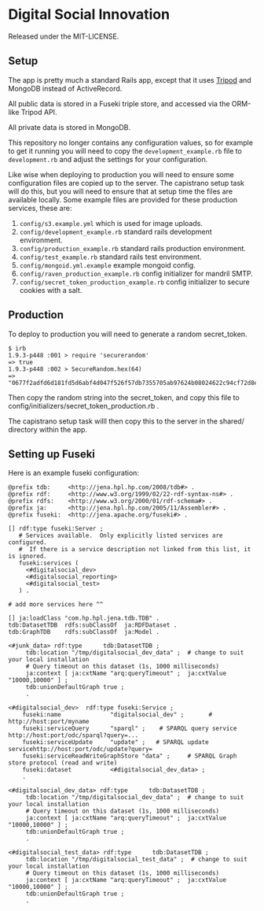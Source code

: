 Digital Social Innovation
=========================

Released under the MIT-LICENSE.

Setup
-----

The app is pretty much a standard Rails app, except that it uses
[Tripod](https://github.com/Swirrl/tripod) and MongoDB instead of
ActiveRecord.

All public data is stored in a Fuseki triple store, and accessed via
the ORM-like Tripod API.

All private data is stored in MongoDB.

This repository no longer contains any configuration values, so for
example to get it running you will need to copy the
`development_example.rb` file to `development.rb` and adjust the
settings for your configuration.

Like wise when deploying to production you will need to ensure some
configuration files are copied up to the server.  The capistrano setup
task will do this, but you will need to ensure that at setup time the
files are available locally.  Some example files are provided for
these production services, these are:

1. `config/s3.example.yml` which is used for image uploads.
2. `config/development_example.rb` standard rails development environment.
3. `config/production_example.rb` standard rails production environment.
4. `config/test_example.rb` standard rails test environment.
5. `config/mongoid.yml.example` example mongoid config.
6. `config/raven_production_example.rb` config initializer for mandril SMTP.
7. `config/secret_token_production_example.rb` config initializer to secure cookies with a salt.

Production
----------

To deploy to production you will need to generate a random
secret_token.

    $ irb
    1.9.3-p448 :001 > require 'securerandom'
    => true
    1.9.3-p448 :002 > SecureRandom.hex(64)
    => "0677f2adfd6d181fd5d6abf4d047f526f57db7355705ab97624b08024622c94cf72d8e3a9469667df69feb916af4bab4dcefcecd7e0d103025ad92b007676acc"

Then copy the random string into the secret_token, and copy this file
to config/initializers/secret_token_production.rb .

The capistrano setup task willl then copy this to the server in the
shared/ directory within the app.


Setting up Fuseki
-----------------

Here is an example fuseki configuration:

    @prefix tdb:     <http://jena.hpl.hp.com/2008/tdb#> .
    @prefix rdf:     <http://www.w3.org/1999/02/22-rdf-syntax-ns#> .
    @prefix rdfs:    <http://www.w3.org/2000/01/rdf-schema#> .
    @prefix ja:      <http://jena.hpl.hp.com/2005/11/Assembler#> .
    @prefix fuseki:  <http://jena.apache.org/fuseki#> .

    [] rdf:type fuseki:Server ;
       # Services available.  Only explicitly listed services are configured.
       #  If there is a service description not linked from this list, it is ignored.
       fuseki:services (
         <#digitalsocial_dev>
         <#digitalsocial_reporting>
         <#digitalsocial_test>
       ) .

    # add more services here ^^

    [] ja:loadClass "com.hp.hpl.jena.tdb.TDB" .
    tdb:DatasetTDB  rdfs:subClassOf  ja:RDFDataset .
    tdb:GraphTDB    rdfs:subClassOf  ja:Model .

    <#junk_data> rdf:type      tdb:DatasetTDB ;
         tdb:location "/tmp/digitalsocial_dev_data" ;  # change to suit your local installation
         # Query timeout on this dataset (1s, 1000 milliseconds)
         ja:context [ ja:cxtName "arq:queryTimeout" ;  ja:cxtValue "10000,10000" ] ;
         tdb:unionDefaultGraph true ;
         .

    <#digitalsocial_dev>  rdf:type fuseki:Service ;
        fuseki:name              "digitalsocial_dev" ;       # http://host:port/myname
        fuseki:serviceQuery      "sparql" ;    # SPARQL query service  http://host:port/odc/sparql?query=...
        fuseki:serviceUpdate     "update" ;   # SPARQL update servicehttp://host:port/odc/update?query=
        fuseki:serviceReadWriteGraphStore "data" ;     # SPARQL Graph store protocol (read and write)
        fuseki:dataset           <#digitalsocial_dev_data> ;
        .

    <#digitalsocial_dev_data> rdf:type      tdb:DatasetTDB ;
         tdb:location "/tmp/digitalsocial_dev_data" ;  # change to suit your local installation
         # Query timeout on this dataset (1s, 1000 milliseconds)
         ja:context [ ja:cxtName "arq:queryTimeout" ;  ja:cxtValue "10000,10000" ] ;
         tdb:unionDefaultGraph true ;
         .

    <#digitalsocial_test_data> rdf:type      tdb:DatasetTDB ;
         tdb:location "/tmp/digitalsocial_test_data" ;  # change to suit your local installation
         # Query timeout on this dataset (1s, 1000 milliseconds)
         ja:context [ ja:cxtName "arq:queryTimeout" ;  ja:cxtValue "10000,10000" ] ;
         tdb:unionDefaultGraph true ;
         .
